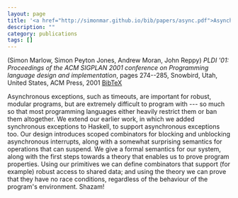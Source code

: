```yaml
---
layout: page
title: '<a href="http://simonmar.github.io/bib/papers/async.pdf">Asynchronous exceptions in {H}askell</a>'
description: ""
category: publications
tags: []
---
```

(Simon Marlow, Simon Peyton Jones, Andrew Moran, John Reppy) *PLDI '01: Proceedings of the ACM SIGPLAN 2001 conference on Programming language design and implementation*, pages 274--285, Snowbird, Utah, United States, ACM Press, 2001 <a href="async01.bib">BibTeX</a>

Asynchronous exceptions, such as timeouts, are important for
robust, modular programs, but are extremely difficult to program with
--- so much so that most programming languages either heavily restrict
them or ban them altogether.  We extend our earlier work, in which we
added synchronous exceptions to Haskell, to support asynchronous
exceptions too.  Our design introduces scoped combinators for blocking
and unblocking asynchronous interrupts, along with a somewhat
surprising semantics for operations that can suspend.  We give a
formal semantics for our system, along with the first steps towards a
theory that enables us to prove program properties.  Using our
primitives we can define combinators that support (for example) robust
access to shared data; and using the theory we can prove that they
have no race conditions, regardless of the behaviour of the program's
environment.  Shazam!
